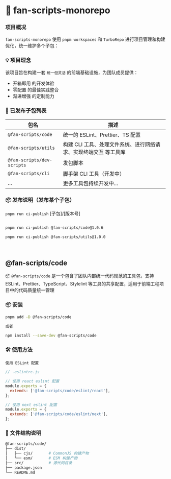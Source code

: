 # 🧩 fan-scripts-monorepo

### 项目概况 

`fan-scripts-monorepo` 使用 `pnpm workspaces` 和 `TurboRepo` 进行项目管理和构建优化，统一维护多个子包：


### 💡 项目理念

该项目旨在构建一套 `统一但灵活` 的前端基础设施，为团队成员提供：

- 开箱即用 的开发体验
- 零配置 的最佳实践整合
- 渐进增强 的定制能力

### 📁 已发布子包列表

| 包名                  | 描述                        |
| ------------------- | ------------------------- |
| `@fan-scripts/code` | 统一的 ESLint、Prettier、TS 配置 |
| `@fan-scripts/utils` | 构建 CLI 工具、处理文件系统、进行网络请求、实现终端交互 等工具库 |
| `@fan-scripts/dev-scripts`  | 发包脚本         |
| `@fan-scripts/cli`  | 脚手架 CLI 工具（开发中）           |
| ...                 | 更多工具包持续开发中...             |


### 📦 发布说明（发布某个子包）

`pnpm run ci-publish` [子包]/[版本号]


```bash

pnpm run ci-publish @fan-scripts/code@1.0.6 

pnpm run ci-publish @fan-scripts/utils@1.0.0
```


<br />



## @fan-scripts/code

📦 `@fan-scripts/code` 是一个包含了团队内部统一代码规范的工具包，支持 ESLint、Prettier、TypeScript、Stylelint 等工具的共享配置，适用于前端工程项目中的代码质量统一管理

### 📦 安装

```bash
pnpm add -D @fan-scripts/code

或者

npm install --save-dev @fan-scripts/code
```

### 🛠 使用方法


`使用 ESLint 配置`

```js
// .eslintrc.js

// 使用 react eslint 配置
module.exports = {
  extends: ['@fan-scripts/code/eslint/react'],
};

// 使用 next eslint 配置
module.exports = {
  extends: ['@fan-scripts/code/eslint/next'],
};

```


### 📂 文件结构说明


```bash
@fan-scripts/code/
├── dist/
│   ├── cjs/       # CommonJS 构建产物
│   └── esm/       # ESM 构建产物
├── src/           # 源代码目录
├── package.json
└── README.md

```

